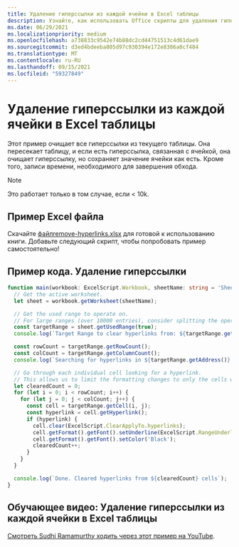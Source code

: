 ```yaml
---
title: Удаление гиперссылки из каждой ячейки в Excel таблицы
description: Узнайте, как использовать Office скрипты для удаления гиперссылки из каждой ячейки в Excel таблицы.
ms.date: 06/29/2021
ms.localizationpriority: medium
ms.openlocfilehash: a738833c9542e74b88dc2cd44751513c4d61dae9
ms.sourcegitcommit: d3ed4bdeeba805d97c930394e172e8306a0cf484
ms.translationtype: MT
ms.contentlocale: ru-RU
ms.lasthandoff: 09/15/2021
ms.locfileid: "59327849"
---
```

# <a name="remove-hyperlinks-from-each-cell-in-an-excel-worksheet"></a>Удаление гиперссылки из каждой ячейки в Excel таблицы

 Этот пример очищает все гиперссылки из текущего таблицы. Она пересекает таблицу, и если есть гиперссылка, связанная с ячейкой, она очищает гиперссылку, но сохраняет значение ячейки как есть. Кроме того, записи времени, необходимого для завершения обхода.

> [!NOTE]
> Это работает только в том случае, если < 10k.

## <a name="sample-excel-file"></a>Пример Excel файла

Скачайте <a href="remove-hyperlinks.xlsx"> файлremove-hyperlinks.xlsx</a> для готовой к использованию книги. Добавьте следующий скрипт, чтобы попробовать пример самостоятельно!

## <a name="sample-code-remove-hyperlinks"></a>Пример кода. Удаление гиперссылки

```TypeScript
function main(workbook: ExcelScript.Workbook, sheetName: string = 'Sheet1') {
  // Get the active worksheet. 
  let sheet = workbook.getWorksheet(sheetName);

  // Get the used range to operate on.
  // For large ranges (over 10000 entries), consider splitting the operation into batches for performance.
  const targetRange = sheet.getUsedRange(true);
  console.log(`Target Range to clear hyperlinks from: ${targetRange.getAddress()}`);

  const rowCount = targetRange.getRowCount();
  const colCount = targetRange.getColumnCount();
  console.log(`Searching for hyperlinks in ${targetRange.getAddress()} which contains ${(rowCount * colCount)} cells`);

  // Go through each individual cell looking for a hyperlink. 
  // This allows us to limit the formatting changes to only the cells with hyperlink formatting.
  let clearedCount = 0;
  for (let i = 0; i < rowCount; i++) {
    for (let j = 0; j < colCount; j++) {
      const cell = targetRange.getCell(i, j);
      const hyperlink = cell.getHyperlink();
      if (hyperlink) {
        cell.clear(ExcelScript.ClearApplyTo.hyperlinks);
        cell.getFormat().getFont().setUnderline(ExcelScript.RangeUnderlineStyle.none);
        cell.getFormat().getFont().setColor('Black');
        clearedCount++;
      }
    }
  }

  console.log(`Done. Cleared hyperlinks from ${clearedCount} cells`);
}
```

## <a name="training-video-remove-hyperlinks-from-each-cell-in-an-excel-worksheet"></a>Обучающее видео: Удаление гиперссылки из каждой ячейки в Excel таблицы

[Смотреть Sudhi Ramamurthy ходить через этот пример на YouTube](https://youtu.be/v20fdinxpHU).
